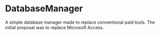 # DatabaseManager
 A simple database manager made to replace conventional paid tools. The initial proposal was to replace Microsoft Access.
